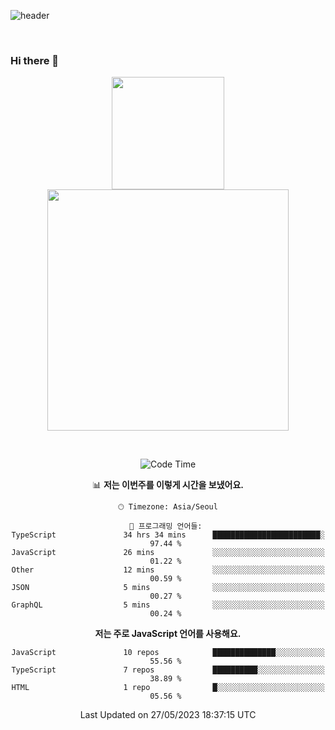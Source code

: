 ![header](https://capsule-render.vercel.app/api?type=waving&amp;color=timeGradient&amp;height=300&amp;section=header&amp;animation=fadeIn&amp;fontSize=55&amp;fontAlignY=40&amp;text=thornewater%20Github&amp;descSize=30)

<br>


### Hi there 👋

<div align="center">
   <p display="inline">
    <a href="https://github.com/thornewater">
     <img height="180" src="https://github-readme-stats.vercel.app/api?username=thornewater&theme=radical&show_icons=true" />
     <img width="386" src="https://github-readme-stats.vercel.app/api/top-langs/?username=thornewater&layout=compact&theme=radical&show_icons=true" />
    </a>
  </p>





<br>


<!--START_SECTION:waka-->
![Code Time](http://img.shields.io/badge/Code%20Time-372%20hrs%2053%20mins-blue)

📊 **저는 이번주를 이렇게 시간을 보냈어요.** 

```text
🕑︎ Timezone: Asia/Seoul

💬 프로그래밍 언어들: 
TypeScript               34 hrs 34 mins      ████████████████████████░   97.44 % 
JavaScript               26 mins             ░░░░░░░░░░░░░░░░░░░░░░░░░   01.22 % 
Other                    12 mins             ░░░░░░░░░░░░░░░░░░░░░░░░░   00.59 % 
JSON                     5 mins              ░░░░░░░░░░░░░░░░░░░░░░░░░   00.27 % 
GraphQL                  5 mins              ░░░░░░░░░░░░░░░░░░░░░░░░░   00.24 % 
```

**저는 주로 JavaScript 언어를 사용해요.** 

```text
JavaScript               10 repos            ██████████████░░░░░░░░░░░   55.56 % 
TypeScript               7 repos             ██████████░░░░░░░░░░░░░░░   38.89 % 
HTML                     1 repo              █░░░░░░░░░░░░░░░░░░░░░░░░   05.56 % 
```




 Last Updated on 27/05/2023 18:37:15 UTC
<!--END_SECTION:waka-->


<!--
**thornewater/thornewater** is a ✨ _special_ ✨ repository because its `README.md` (this file) appears on your GitHub profile.

Here are some ideas to get you started:

- 🔭 I’m currently working on ...
- 🌱 I’m currently learning ...
- 👯 I’m looking to collaborate on ...
- 🤔 I’m looking for help with ...
- 💬 Ask me about ...
- 📫 How to reach me: ...
- 😄 Pronouns: ...
- ⚡ Fun fact: ...
-->
